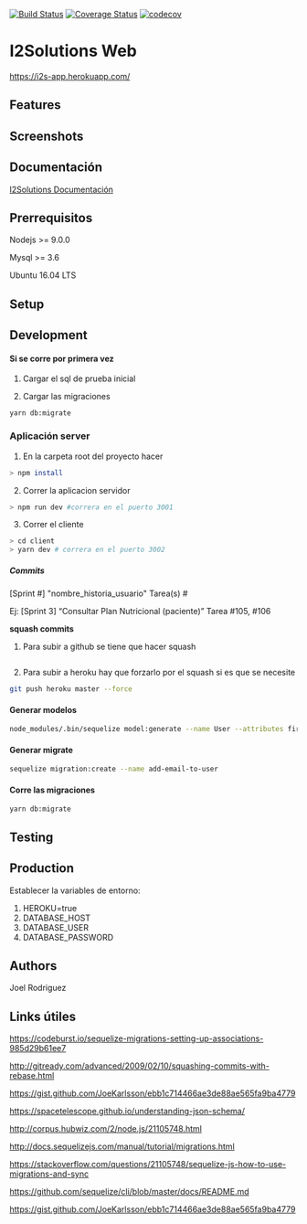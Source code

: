 <!-- https://blog.risingstack.com/
  node-js-project-structure-tutorial-node-js-at-scale/ -->

[![Build Status](https://travis-ci.org/joelerll/i2solutions-web.svg?branch=master)](https://travis-ci.org/joelerll/i2solutions-web)
[![Coverage Status](https://coveralls.io/repos/github/joelerll/i2solutions-web/badge.svg?branch=master)](https://coveralls.io/github/joelerll/i2solutions-web?branch=master)
[![codecov](https://codecov.io/gh/joelerll/i2solutions-web/branch/master/graph/badge.svg)](https://codecov.io/gh/joelerll/i2solutions-web)


# I2Solutions Web

https://i2s-app.herokuapp.com/

## Features

## Screenshots

## Documentación
[I2Solutions Documentación](https://i2solutions.gitbook.io/docs)

## Prerrequisitos

Nodejs >= 9.0.0

Mysql >= 3.6

Ubuntu 16.04 LTS

## Setup


## Development

#### Si se corre por primera vez

1. Cargar el sql de prueba inicial

2. Cargar las migraciones
```
yarn db:migrate
```

### Aplicación server

1. En la carpeta root del proyecto hacer

```sh
> npm install
```

2. Correr la aplicacion servidor

```sh
> npm run dev #correra en el puerto 3001
```

3. Correr el cliente

```sh
> cd client
> yarn dev # correra en el puerto 3002
```



##### Commits 

[Sprint #] "nombre_historia_usuario" Tarea(s) #

Ej: [Sprint 3] “Consultar Plan Nutricional (paciente)” Tarea #105, #106

__squash commits__

1. Para subir a github se tiene que hacer squash
```sh
```


2. Para subir a heroku hay que forzarlo por el squash si es que se necesite

```sh
git push heroku master --force
```

#### Generar modelos

```sh
node_modules/.bin/sequelize model:generate --name User --attributes firstName:string
```

#### Generar migrate

```sh
sequelize migration:create --name add-email-to-user
```

#### Corre las migraciones

```
yarn db:migrate
```

## Testing


## Production

Establecer la variables de entorno:

1. HEROKU=true
2. DATABASE_HOST
3. DATABASE_USER
4. DATABASE_PASSWORD

## Authors

Joel Rodriguez

## Links útiles

https://codeburst.io/sequelize-migrations-setting-up-associations-985d29b61ee7

http://gitready.com/advanced/2009/02/10/squashing-commits-with-rebase.html

https://gist.github.com/JoeKarlsson/ebb1c714466ae3de88ae565fa9ba4779

https://spacetelescope.github.io/understanding-json-schema/

http://corpus.hubwiz.com/2/node.js/21105748.html

http://docs.sequelizejs.com/manual/tutorial/migrations.html

https://stackoverflow.com/questions/21105748/sequelize-js-how-to-use-migrations-and-sync

https://github.com/sequelize/cli/blob/master/docs/README.md

https://gist.github.com/JoeKarlsson/ebb1c714466ae3de88ae565fa9ba4779